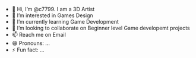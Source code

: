 - 👋 Hi, I’m @c7799. I am a 3D Artist
- 👀 I’m interested in Games Design
- 🌱 I’m currently learning Game Development 
- 💞️ I’m looking to collaborate on Beginner level Game developemt projects 
- 📫 Reach me on Email
- 😄 Pronouns: ...
- ⚡ Fun fact: ...

<!---
c7799/c7799 is a ✨ special ✨ repository because its `README.md` (this file) appears on your GitHub profile.
You can click the Preview link to take a look at your changes.
--->
